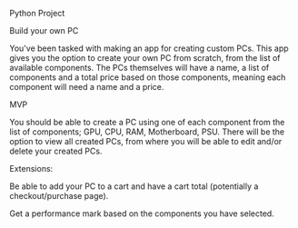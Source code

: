 Python Project


Build your own PC

You've been tasked with making an app for creating custom PCs. This app gives you the option to create your own PC from scratch, from the list of available components. The PCs themselves will have a name, a list of components and a total price based on those components, meaning each component will need a name and a price.


MVP

You should be able to create a PC using one of each component from the list of components; GPU, CPU, RAM, Motherboard, PSU. There will be the option to view all created PCs, from where you will be able to edit and/or delete your created PCs. 


Extensions:

Be able to add your PC to a cart and have a cart total (potentially a checkout/purchase page).

Get a performance mark based on the components you have selected.
